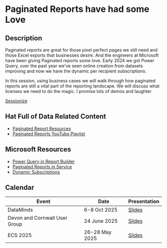 # Paginated Reports have had some Love

## Description

Paginated reports are great for those pixel perfect pages we still need and those Excel exports that businesses desire. And the engineers at Microsoft have been giving Paginated reports some love. Early 2024 we got Power Query, over the past year we've seen online creation from datasets improving and now we have the dynamic per recipient subscriptions.

In this session, using business cases we will walk through how paginated reports are still a vital part of the reporting landscape. We will discuss what licenses we need to do the magic. I promise lots of demos and laughter

[Sessionize](https://sessionize.com/s/lauragb/paginated-reports-have-had-some-love/134958)

## Hat Full of Data Related Content

* [Paginated Report Resources](https://hatfullofdata.blog/paginated-report-resources/)
* [Paginated Reports YouTube Playlist](https://www.youtube.com/playlist?list=PLclDw3xU_tI5bypr74FnLuLGTyuTfKpV1)

## Microsoft Resources

* [Power Query in Report Builder](https://learn.microsoft.com/en-us/power-bi/paginated-reports/report-builder/connect-snowflake-databricks-power-query-online?wt.mc_id=DX-MVP-5003563)
* [Paginated Reports in Service](https://learn.microsoft.com/en-us/power-bi/paginated-reports/web-authoring/get-started-paginated-formatted-table?wt.mc_id=DX-MVP-5003563)
* [Dynamic Subscriptions](https://learn.microsoft.com/en-us/power-bi/collaborate-share/dynamic-subscriptions?wt.mc_id=DX-MVP-5003563)

## Calendar

| Event | Date | Presentation |
| --- | --- | --- |
| DataMinds | 6-8 Oct 2025 | [Slides](<Slide Decks/2025-10-08 dataMindsConnect2025 Paginated Reports have had some love.pdf>) |
| Devon and Cornwall User Group | 24 June 2025 |[Slides](<Slide Decks/Devon and Cornwal 2025 - Paginated reports have had some Love.pdf>) |
| ECS 2025 | 26-28 May 2025 | [Slides](<Slide Decks/2025 European Collab Summit Paginated Reports have had some Love.pdf>) |
